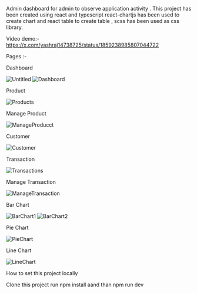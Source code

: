 Admin dashboard for admin to observe application activity . This project has been created using react and typescript react-chartjs has been used to create chart and react table to create table , scss has been used as css library.

Video demo:- https://x.com/yashraj14738725/status/1859238985807044722

Pages :-

Dashboard

![Untitled](https://github.com/user-attachments/assets/b76491b3-f6ac-4451-99d9-551f2eeb5253)
![Dashboard](https://github.com/user-attachments/assets/d53a90d5-cd44-4dd7-8576-c334a9ab01aa)

Product

![Products](https://github.com/user-attachments/assets/534673a8-00c2-433e-a625-749b03f6a0da)

Manage Product

![ManageProducct](https://github.com/user-attachments/assets/b1c9ff64-8222-4093-b882-81aded5148ed)

Customer

![Customer](https://github.com/user-attachments/assets/02cc0c79-080c-4aa7-8f41-6cbd8b7bb0ec)

Transaction

![Transactions](https://github.com/user-attachments/assets/b84b4bfa-e8bc-41e9-8b5e-1780a677ecb2)

Manage Transaction

![ManageTransaction](https://github.com/user-attachments/assets/dc7f17dd-1127-4258-93e0-89a24bc7854c)

Bar Chart

![BarChart1](https://github.com/user-attachments/assets/03990c59-0c76-4855-9215-330366bb0621)
![BarChart2](https://github.com/user-attachments/assets/7913cf0a-1951-4c1c-8f03-3f4f02c01a8c)

Pie Chart

![PieChart](https://github.com/user-attachments/assets/7acb8764-6beb-4d98-b972-bfa99d63eb42)

Line Chart

![LineChart](https://github.com/user-attachments/assets/4aafd038-ea98-4ead-928d-158fea09b05a)


How to set this project locally 

Clone this project run npm install aand than npm run dev 









